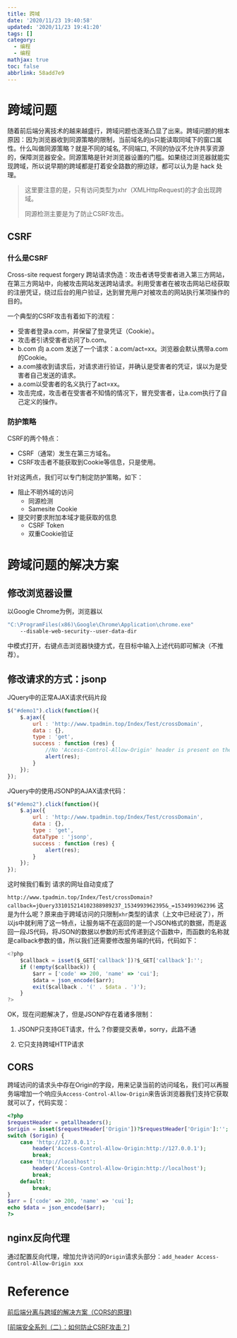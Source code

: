 ```yaml
---
title: 跨域
date: '2020/11/23 19:40:58'
updated: '2020/11/23 19:41:20'
tags: []
category:
  - 编程
  - 编程
mathjax: true
toc: false
abbrlink: 58add7e9
---
```

# 跨域问题
随着前后端分离技术的越来越盛行，跨域问题也逐渐凸显了出来。跨域问题的根本原因：因为浏览器收到同源策略的限制，当前域名的js只能读取同域下的窗口属性。什么叫做同源策略？就是不同的域名, 不同端口, 不同的协议不允许共享资源的，保障浏览器安全。同源策略是针对浏览器设置的门槛。如果绕过浏览器就能实现跨域，所以说早期的跨域都是打着安全路数的擦边球，都可以认为是 hack 处理。
<!--more-->
> 这里要注意的是，只有访问类型为xhr（XMLHttpRequest)的才会出现跨域。
>
> 同源检测主要是为了防止CSRF攻击。

## CSRF

### 什么是CSRF

Cross-site request forgery 跨站请求伪造：攻击者诱导受害者进入第三方网站，在第三方网站中，向被攻击网站发送跨站请求。利用受害者在被攻击网站已经获取的注册凭证，绕过后台的用户验证，达到冒充用户对被攻击的网站执行某项操作的目的。

一个典型的CSRF攻击有着如下的流程：

- 受害者登录a.com，并保留了登录凭证（Cookie）。
- 攻击者引诱受害者访问了b.com。
- b.com 向 a.com 发送了一个请求：a.com/act=xx。浏览器会默认携带a.com的Cookie。
- a.com接收到请求后，对请求进行验证，并确认是受害者的凭证，误以为是受害者自己发送的请求。
- a.com以受害者的名义执行了act=xx。
- 攻击完成，攻击者在受害者不知情的情况下，冒充受害者，让a.com执行了自己定义的操作。

### 防护策略

CSRF的两个特点：

- CSRF（通常）发生在第三方域名。
- CSRF攻击者不能获取到Cookie等信息，只是使用。

针对这两点，我们可以专门制定防护策略，如下：

- 阻止不明外域的访问
  - 同源检测
  - Samesite Cookie
- 提交时要求附加本域才能获取的信息
  - CSRF Token
  - 双重Cookie验证

# 跨域问题的解决方案

## 修改浏览器设置

以Google Chrome为例，浏览器以

```bash
"C:\ProgramFiles(x86)\Google\Chrome\Application\chrome.exe"
    --disable-web-security--user-data-dir
```

中模式打开，右键点击浏览器快捷方式，在目标中输入上述代码即可解决（不推荐）。

## 修改请求的方式：jsonp

JQuery中的正常AJAX请求代码片段

```js
$("#demo1").click(function(){
    $.ajax({
        url : 'http://www.tpadmin.top/Index/Test/crossDomain',
        data : {},
        type : 'get',
        success : function (res) {
            //No 'Access-Control-Allow-Origin' header is present on the requested resource. Origin 'http://127.0.0.1' is therefore not allowed access. 在执行时候报出的错误，这代表了跨域错误
            alert(res);
        }
    });
});
```

 JQuery中的使用JSONP的AJAX请求代码：

```js
$("#demo2").click(function(){
    $.ajax({
        url : 'http://www.tpadmin.top/Index/Test/crossDomain',
        data : {},
        type : 'get',
        dataType : 'jsonp', 
        success : function (res) {
            alert(res);
        }
    });
});
```


这时候我们看到 请求的网址自动变成了

`http://www.tpadmin.top/Index/Test/crossDomain?callback=jQuery331015214102388989237_1534993962395&_=1534993962396`
这是为什么呢？原来由于跨域访问的只限制`xhr`类型的请求（上文中已经说了），所以js中就利用了这一特点，让服务端不在返回的是一个JSON格式的数据，而是返回一段JS代码，将JSON的数据以参数的形式传递到这个函数中，而函数的名称就是callback参数的值，所以我们还需要修改服务端的代码，代码如下：

```js
<?php
    $callback = isset($_GET['callback'])?$_GET['callback']:'';
    if (!empty($callback)) {
        $arr = ['code' => 200, 'name' => 'cui'];
        $data = json_encode($arr);
        exit($callback . '(' . $data . ')');
    }
?>
```


OK，现在问题解决了，但是JSONP存在着诸多限制：

1. JSONP只支持GET请求，什么？你要提交表单，sorry，此路不通

2. 它只支持跨域HTTP请求

   

## CORS

跨域访问的请求头中存在Origin的字段，用来记录当前的访问域名，我们可以再服务端增加一个响应头`Access-Control-Allow-Origin`来告诉浏览器我们支持它获取就可以了，代码实现：

```php
<?php
$requestHeader = getallheaders();
$origin = isset($requestHeader['Origin'])?$requestHeader['Origin']:'';
switch ($origin) {
    case 'http://127.0.0.1':
        header('Access-Control-Allow-Origin:http://127.0.0.1');
        break;
    case 'http://localhost':
        header('Access-Control-Allow-Origin:http://localhost');
        break;
    default:
        break;
}
$arr = ['code' => 200, 'name' => 'cui'];
echo $data = json_encode($arr);
?>
```

## nginx反向代理

通过配置反向代理，增加允许访问的`Origin`请求头部分：`add_header Access-Control-Allow-Origin xxx`

# Reference

[前后端分离与跨域的解决方案（CORS的原理)](https://blog.csdn.net/cuixiaogang110/article/details/81948173)

[[前端安全系列（二）：如何防止CSRF攻击？](https://tech.meituan.com/2018/10/11/fe-security-csrf.html)]
